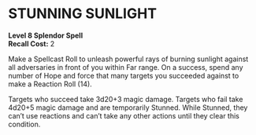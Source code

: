 # STUNNING SUNLIGHT

**Level 8 Splendor Spell**  
**Recall Cost:** 2

Make a Spellcast Roll to unleash powerful rays of burning sunlight against all adversaries in front of you within Far range. On a success, spend any number of Hope and force that many targets you succeeded against to make a Reaction Roll (14).

Targets who succeed take 3d20+3 magic damage. Targets who fail take 4d20+5 magic damage and are temporarily Stunned. While Stunned, they can’t use reactions and can’t take any other actions until they clear this condition.